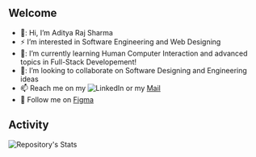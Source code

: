 ## Welcome
- 👋: Hi, I’m Aditya Raj Sharma
- :zap: I’m interested in Software Engineering and Web Designing
- 📖: I’m currently learning Human Computer Interaction and advanced topics in Full-Stack Developement!
- 🤝: I’m looking to collaborate on Software Designing and Engineering ideas
- 📫 Reach me on my ![LinkedIn](https://www.linkedin.com/in/aditya-raj-sharma-/) or my [Mail](mailto:arsharma@ucsd.edu)
- :bell: Follow me on [Figma](https://www.figma.com/@adityarajsharma)
<!---
Rebooting-Me/Rebooting-Me is a ✨ special ✨ repository because its `README.md` (this file) appears on your GitHub profile.
You can click the Preview link to take a look at your changes.
--->
## Activity
<!---
![Repository's Stats](https://github-readme-stats.vercel.app/api?username=Rebooting-Me&show_icons=true) <br /><br />
--->
![Repository's Stats](https://github-readme-stats.vercel.app/api/top-langs/?username=Rebooting-Me&show_icons=true&theme=tokyonight)
